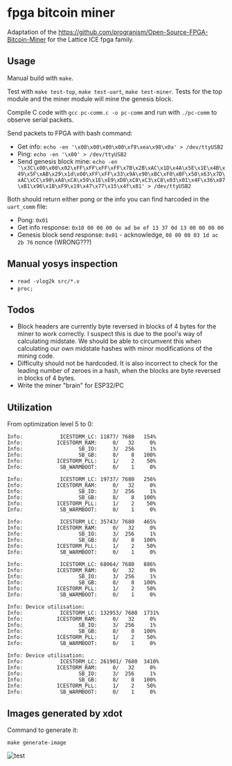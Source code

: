 # fpga bitcoin miner

Adaptation of the https://github.com/progranism/Open-Source-FPGA-Bitcoin-Miner for the Lattice ICE fpga family.

## Usage

Manual build with `make`.

Test with `make test-top`, `make test-uart`, `make test-miner`. Tests for the top module and the miner module will mine the genesis block.

Compile C code with `gcc pc-comm.c -o pc-comm`  and run with `./pc-comm` to observe serial packets.

Send packets to FPGA with bash command:
  - Get info: `echo -en '\x08\x00\x00\x00\xf9\xea\x98\x0a' > /dev/ttyUSB2`
  - Ping: `echo -en '\x00' > /dev/ttyUSB2`
  - Send genesis block mine: `echo -en '\x3C\x00\x00\x02\xFF\xFF\xFF\xFF\x7B\x2B\xAC\x1D\x4A\x5E\x1E\x4B\x49\x5F\xAB\x29\x1d\x00\xFF\xFF\x33\x9A\x90\xBC\xF0\xBF\x58\x63\x7D\xAC\xCC\x90\xA8\xCA\x59\x1E\xE9\xD8\xC8\xC3\xC8\x03\x01\x4F\x36\x87\xB1\x96\x1B\xF9\x19\x47\x77\x15\x4f\x81' > /dev/ttyUSB2`

Both should return either pong or the info you can find harcoded in the `uart_comm` file:
  - Pong: `0x01`
  - Get info response: `0x10 00 00 00 de ad be ef 13 37 0d 13 00 00 00 00`
  - Genesis block send response: `0x01` - acknowledge, `08 00 00 03 1d ac 2b 76` nonce (WRONG???)

## Manual yosys inspection
- `read -vlog2k src/*.v`
- `proc;`

## Todos

- Block headers are currently byte reversed in blocks of 4 bytes for the miner to work correctly. I suspect this is due to the pool's way of calculating midstate. We should be able to circumvent this when calculating our own midstate hashes with minor modifications of the mining code.
- Difficulty should not be hardcoded. It is also incorrect to check for the leading number of zeroes in a hash, when the blocks are byte reversed in blocks of 4 bytes.
- Write the miner "brain" for ESP32/PC

## Utilization

From optimization level 5 to 0:

```
Info: 	         ICESTORM_LC: 11877/ 7680   154%
Info: 	        ICESTORM_RAM:     0/   32     0%
Info: 	               SB_IO:     3/  256     1%
Info: 	               SB_GB:     8/    8   100%
Info: 	        ICESTORM_PLL:     1/    2    50%
Info: 	         SB_WARMBOOT:     0/    1     0%
```

```
Info: 	         ICESTORM_LC: 19737/ 7680   256%
Info: 	        ICESTORM_RAM:     0/   32     0%
Info: 	               SB_IO:     3/  256     1%
Info: 	               SB_GB:     8/    8   100%
Info: 	        ICESTORM_PLL:     1/    2    50%
Info: 	         SB_WARMBOOT:     0/    1     0%
```

```
Info: 	         ICESTORM_LC: 35743/ 7680   465%
Info: 	        ICESTORM_RAM:     0/   32     0%
Info: 	               SB_IO:     3/  256     1%
Info: 	               SB_GB:     8/    8   100%
Info: 	        ICESTORM_PLL:     1/    2    50%
Info: 	         SB_WARMBOOT:     0/    1     0%
```

```
Info: 	         ICESTORM_LC: 68064/ 7680   886%
Info: 	        ICESTORM_RAM:     0/   32     0%
Info: 	               SB_IO:     3/  256     1%
Info: 	               SB_GB:     8/    8   100%
Info: 	        ICESTORM_PLL:     1/    2    50%
Info: 	         SB_WARMBOOT:     0/    1     0%
```

```
Info: Device utilisation:
Info: 	         ICESTORM_LC: 132953/ 7680  1731%
Info: 	        ICESTORM_RAM:     0/   32     0%
Info: 	               SB_IO:     3/  256     1%
Info: 	               SB_GB:     8/    8   100%
Info: 	        ICESTORM_PLL:     1/    2    50%
Info: 	         SB_WARMBOOT:     0/    1     0%
```

```
Info: Device utilisation:
Info: 	         ICESTORM_LC: 261901/ 7680  3410%
Info: 	        ICESTORM_RAM:     0/   32     0%
Info: 	               SB_IO:     3/  256     1%
Info: 	               SB_GB:     8/    8   100%
Info: 	        ICESTORM_PLL:     1/    2    50%
Info: 	         SB_WARMBOOT:     0/    1     0%
```

## Images generated by xdot

Command to generate it:

`make generate-image`

![test](https://github.com/xtrinch/fpga-bitcoin-miner/blob/master/images/top-design.jpg)
